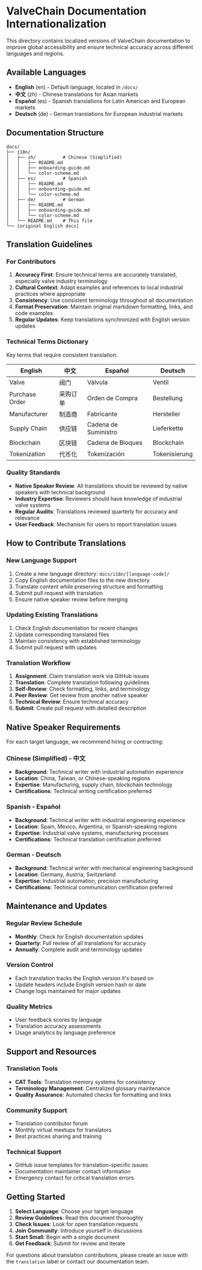 # ValveChain Documentation Internationalization

This directory contains localized versions of ValveChain documentation to improve global accessibility and ensure technical accuracy across different languages and regions.

## Available Languages

- **English** (en) - Default language, located in `/docs/`
- **中文** (zh) - Chinese translations for Asian markets
- **Español** (es) - Spanish translations for Latin American and European markets  
- **Deutsch** (de) - German translations for European industrial markets

## Documentation Structure

```
docs/
├── i18n/
│   ├── zh/          # Chinese (Simplified)
│   │   ├── README.md
│   │   ├── onboarding-guide.md
│   │   └── color-scheme.md
│   ├── es/          # Spanish
│   │   ├── README.md
│   │   ├── onboarding-guide.md
│   │   └── color-scheme.md
│   ├── de/          # German
│   │   ├── README.md
│   │   ├── onboarding-guide.md
│   │   └── color-scheme.md
│   └── README.md    # This file
└── [original English docs]
```

## Translation Guidelines

### For Contributors

1. **Accuracy First**: Ensure technical terms are accurately translated, especially valve industry terminology
2. **Cultural Context**: Adapt examples and references to local industrial practices where appropriate
3. **Consistency**: Use consistent terminology throughout all documentation
4. **Format Preservation**: Maintain original markdown formatting, links, and code examples
5. **Regular Updates**: Keep translations synchronized with English version updates

### Technical Terms Dictionary

Key terms that require consistent translation:

| English | 中文 | Español | Deutsch |
|---------|------|---------|---------|
| Valve | 阀门 | Válvula | Ventil |
| Purchase Order | 采购订单 | Orden de Compra | Bestellung |
| Manufacturer | 制造商 | Fabricante | Hersteller |
| Supply Chain | 供应链 | Cadena de Suministro | Lieferkette |
| Blockchain | 区块链 | Cadena de Bloques | Blockchain |
| Tokenization | 代币化 | Tokenización | Tokenisierung |

### Quality Standards

- **Native Speaker Review**: All translations should be reviewed by native speakers with technical background
- **Industry Expertise**: Reviewers should have knowledge of industrial valve systems
- **Regular Audits**: Translations reviewed quarterly for accuracy and relevance
- **User Feedback**: Mechanism for users to report translation issues

## How to Contribute Translations

### New Language Support

1. Create a new language directory: `docs/i18n/[language-code]/`
2. Copy English documentation files to the new directory
3. Translate content while preserving structure and formatting
4. Submit pull request with translation
5. Ensure native speaker review before merging

### Updating Existing Translations

1. Check English documentation for recent changes
2. Update corresponding translated files
3. Maintain consistency with established terminology
4. Submit pull request with updates

### Translation Workflow

1. **Assignment**: Claim translation work via GitHub issues
2. **Translation**: Complete translation following guidelines
3. **Self-Review**: Check formatting, links, and terminology
4. **Peer Review**: Get review from another native speaker
5. **Technical Review**: Ensure technical accuracy
6. **Submit**: Create pull request with detailed description

## Native Speaker Requirements

For each target language, we recommend hiring or contracting:

### Chinese (Simplified) - 中文
- **Background**: Technical writer with industrial automation experience
- **Location**: China, Taiwan, or Chinese-speaking regions
- **Expertise**: Manufacturing, supply chain, blockchain technology
- **Certifications**: Technical writing certification preferred

### Spanish - Español  
- **Background**: Technical writer with industrial engineering experience
- **Location**: Spain, Mexico, Argentina, or Spanish-speaking regions
- **Expertise**: Industrial valve systems, manufacturing processes
- **Certifications**: Technical translation certification preferred

### German - Deutsch
- **Background**: Technical writer with mechanical engineering background
- **Location**: Germany, Austria, Switzerland
- **Expertise**: Industrial automation, precision manufacturing
- **Certifications**: Technical communication certification preferred

## Maintenance and Updates

### Regular Review Schedule
- **Monthly**: Check for English documentation updates
- **Quarterly**: Full review of all translations for accuracy
- **Annually**: Complete audit and terminology updates

### Version Control
- Each translation tracks the English version it's based on
- Update headers include English version hash or date
- Change logs maintained for major updates

### Quality Metrics
- User feedback scores by language
- Translation accuracy assessments
- Usage analytics by language preference

## Support and Resources

### Translation Tools
- **CAT Tools**: Translation memory systems for consistency
- **Terminology Management**: Centralized glossary maintenance
- **Quality Assurance**: Automated checks for formatting and links

### Community Support
- Translation contributor forum
- Monthly virtual meetups for translators
- Best practices sharing and training

### Technical Support
- GitHub issue templates for translation-specific issues
- Documentation maintainer contact information
- Emergency contact for critical translation errors

## Getting Started

1. **Select Language**: Choose your target language
2. **Review Guidelines**: Read this document thoroughly
3. **Check Issues**: Look for open translation requests
4. **Join Community**: Introduce yourself in discussions
5. **Start Small**: Begin with a single document
6. **Get Feedback**: Submit for review and iterate

For questions about translation contributions, please create an issue with the `translation` label or contact our documentation team.
